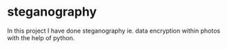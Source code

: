 # steganography
In this project I have done steganography ie. data encryption within photos with the help of python.
